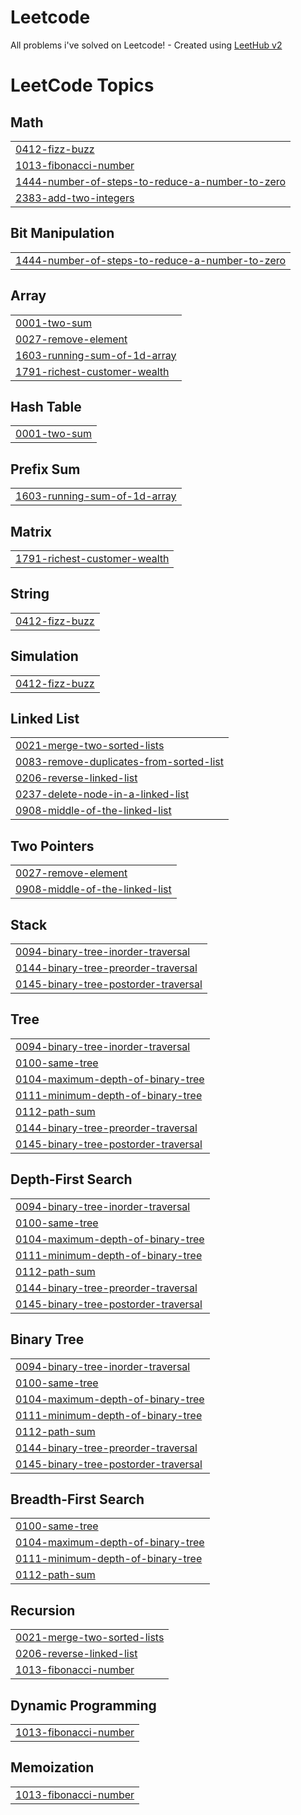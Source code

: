 # Leetcode
All problems i've solved on Leetcode! - Created using [LeetHub v2](https://github.com/arunbhardwaj/LeetHub-2.0)

<!---LeetCode Topics Start-->
# LeetCode Topics
## Math
|  |
| ------- |
| [0412-fizz-buzz](https://github.com/mahesa005/Leetcode/tree/master/0412-fizz-buzz) |
| [1013-fibonacci-number](https://github.com/mahesa005/Leetcode/tree/master/1013-fibonacci-number) |
| [1444-number-of-steps-to-reduce-a-number-to-zero](https://github.com/mahesa005/Leetcode/tree/master/1444-number-of-steps-to-reduce-a-number-to-zero) |
| [2383-add-two-integers](https://github.com/mahesa005/Leetcode/tree/master/2383-add-two-integers) |
## Bit Manipulation
|  |
| ------- |
| [1444-number-of-steps-to-reduce-a-number-to-zero](https://github.com/mahesa005/Leetcode/tree/master/1444-number-of-steps-to-reduce-a-number-to-zero) |
## Array
|  |
| ------- |
| [0001-two-sum](https://github.com/mahesa005/Leetcode/tree/master/0001-two-sum) |
| [0027-remove-element](https://github.com/mahesa005/Leetcode/tree/master/0027-remove-element) |
| [1603-running-sum-of-1d-array](https://github.com/mahesa005/Leetcode/tree/master/1603-running-sum-of-1d-array) |
| [1791-richest-customer-wealth](https://github.com/mahesa005/Leetcode/tree/master/1791-richest-customer-wealth) |
## Hash Table
|  |
| ------- |
| [0001-two-sum](https://github.com/mahesa005/Leetcode/tree/master/0001-two-sum) |
## Prefix Sum
|  |
| ------- |
| [1603-running-sum-of-1d-array](https://github.com/mahesa005/Leetcode/tree/master/1603-running-sum-of-1d-array) |
## Matrix
|  |
| ------- |
| [1791-richest-customer-wealth](https://github.com/mahesa005/Leetcode/tree/master/1791-richest-customer-wealth) |
## String
|  |
| ------- |
| [0412-fizz-buzz](https://github.com/mahesa005/Leetcode/tree/master/0412-fizz-buzz) |
## Simulation
|  |
| ------- |
| [0412-fizz-buzz](https://github.com/mahesa005/Leetcode/tree/master/0412-fizz-buzz) |
## Linked List
|  |
| ------- |
| [0021-merge-two-sorted-lists](https://github.com/mahesa005/Leetcode/tree/master/0021-merge-two-sorted-lists) |
| [0083-remove-duplicates-from-sorted-list](https://github.com/mahesa005/Leetcode/tree/master/0083-remove-duplicates-from-sorted-list) |
| [0206-reverse-linked-list](https://github.com/mahesa005/Leetcode/tree/master/0206-reverse-linked-list) |
| [0237-delete-node-in-a-linked-list](https://github.com/mahesa005/Leetcode/tree/master/0237-delete-node-in-a-linked-list) |
| [0908-middle-of-the-linked-list](https://github.com/mahesa005/Leetcode/tree/master/0908-middle-of-the-linked-list) |
## Two Pointers
|  |
| ------- |
| [0027-remove-element](https://github.com/mahesa005/Leetcode/tree/master/0027-remove-element) |
| [0908-middle-of-the-linked-list](https://github.com/mahesa005/Leetcode/tree/master/0908-middle-of-the-linked-list) |
## Stack
|  |
| ------- |
| [0094-binary-tree-inorder-traversal](https://github.com/mahesa005/Leetcode/tree/master/0094-binary-tree-inorder-traversal) |
| [0144-binary-tree-preorder-traversal](https://github.com/mahesa005/Leetcode/tree/master/0144-binary-tree-preorder-traversal) |
| [0145-binary-tree-postorder-traversal](https://github.com/mahesa005/Leetcode/tree/master/0145-binary-tree-postorder-traversal) |
## Tree
|  |
| ------- |
| [0094-binary-tree-inorder-traversal](https://github.com/mahesa005/Leetcode/tree/master/0094-binary-tree-inorder-traversal) |
| [0100-same-tree](https://github.com/mahesa005/Leetcode/tree/master/0100-same-tree) |
| [0104-maximum-depth-of-binary-tree](https://github.com/mahesa005/Leetcode/tree/master/0104-maximum-depth-of-binary-tree) |
| [0111-minimum-depth-of-binary-tree](https://github.com/mahesa005/Leetcode/tree/master/0111-minimum-depth-of-binary-tree) |
| [0112-path-sum](https://github.com/mahesa005/Leetcode/tree/master/0112-path-sum) |
| [0144-binary-tree-preorder-traversal](https://github.com/mahesa005/Leetcode/tree/master/0144-binary-tree-preorder-traversal) |
| [0145-binary-tree-postorder-traversal](https://github.com/mahesa005/Leetcode/tree/master/0145-binary-tree-postorder-traversal) |
## Depth-First Search
|  |
| ------- |
| [0094-binary-tree-inorder-traversal](https://github.com/mahesa005/Leetcode/tree/master/0094-binary-tree-inorder-traversal) |
| [0100-same-tree](https://github.com/mahesa005/Leetcode/tree/master/0100-same-tree) |
| [0104-maximum-depth-of-binary-tree](https://github.com/mahesa005/Leetcode/tree/master/0104-maximum-depth-of-binary-tree) |
| [0111-minimum-depth-of-binary-tree](https://github.com/mahesa005/Leetcode/tree/master/0111-minimum-depth-of-binary-tree) |
| [0112-path-sum](https://github.com/mahesa005/Leetcode/tree/master/0112-path-sum) |
| [0144-binary-tree-preorder-traversal](https://github.com/mahesa005/Leetcode/tree/master/0144-binary-tree-preorder-traversal) |
| [0145-binary-tree-postorder-traversal](https://github.com/mahesa005/Leetcode/tree/master/0145-binary-tree-postorder-traversal) |
## Binary Tree
|  |
| ------- |
| [0094-binary-tree-inorder-traversal](https://github.com/mahesa005/Leetcode/tree/master/0094-binary-tree-inorder-traversal) |
| [0100-same-tree](https://github.com/mahesa005/Leetcode/tree/master/0100-same-tree) |
| [0104-maximum-depth-of-binary-tree](https://github.com/mahesa005/Leetcode/tree/master/0104-maximum-depth-of-binary-tree) |
| [0111-minimum-depth-of-binary-tree](https://github.com/mahesa005/Leetcode/tree/master/0111-minimum-depth-of-binary-tree) |
| [0112-path-sum](https://github.com/mahesa005/Leetcode/tree/master/0112-path-sum) |
| [0144-binary-tree-preorder-traversal](https://github.com/mahesa005/Leetcode/tree/master/0144-binary-tree-preorder-traversal) |
| [0145-binary-tree-postorder-traversal](https://github.com/mahesa005/Leetcode/tree/master/0145-binary-tree-postorder-traversal) |
## Breadth-First Search
|  |
| ------- |
| [0100-same-tree](https://github.com/mahesa005/Leetcode/tree/master/0100-same-tree) |
| [0104-maximum-depth-of-binary-tree](https://github.com/mahesa005/Leetcode/tree/master/0104-maximum-depth-of-binary-tree) |
| [0111-minimum-depth-of-binary-tree](https://github.com/mahesa005/Leetcode/tree/master/0111-minimum-depth-of-binary-tree) |
| [0112-path-sum](https://github.com/mahesa005/Leetcode/tree/master/0112-path-sum) |
## Recursion
|  |
| ------- |
| [0021-merge-two-sorted-lists](https://github.com/mahesa005/Leetcode/tree/master/0021-merge-two-sorted-lists) |
| [0206-reverse-linked-list](https://github.com/mahesa005/Leetcode/tree/master/0206-reverse-linked-list) |
| [1013-fibonacci-number](https://github.com/mahesa005/Leetcode/tree/master/1013-fibonacci-number) |
## Dynamic Programming
|  |
| ------- |
| [1013-fibonacci-number](https://github.com/mahesa005/Leetcode/tree/master/1013-fibonacci-number) |
## Memoization
|  |
| ------- |
| [1013-fibonacci-number](https://github.com/mahesa005/Leetcode/tree/master/1013-fibonacci-number) |
<!---LeetCode Topics End-->

